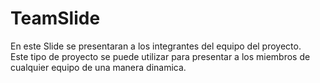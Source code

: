 # TeamSlide
En este Slide se presentaran a los integrantes del equipo del proyecto.<br>
Este tipo de proyecto se puede utilizar para presentar a los miembros de cualquier equipo de una manera dinamica.
